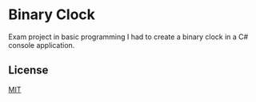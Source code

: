 # Binary Clock
Exam project in basic programming I had to create a binary clock in a C# console application.

## License
[MIT](https://choosealicense.com/licenses/mit/)

